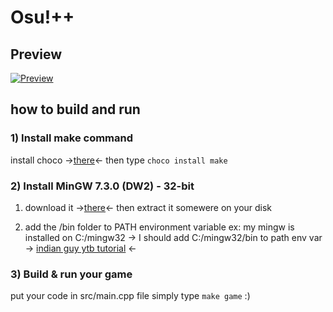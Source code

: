# Osu!++
## Preview

[![Preview](https://img.youtube.com/vi/mqm8GpgQXaM/0.jpg)](http://www.youtube.com/watch?v=mqm8GpgQXaM)

## how to build and run 
### 1) Install make command

install choco ->[there](https://chocolatey.org/install)<-
then type `choco install make`

### 2) Install MinGW 7.3.0 (DW2) - 32-bit

1. download it ->[there](https://www.sfml-dev.org/files/SFML-2.5.1-windows-gcc-7.3.0-mingw-32-bit.zip)<-
   then extract it somewere on your disk

2. add the /bin folder to PATH environment variable
   ex: my mingw is installed on C:/mingw32
   -> I should add C:/mingw32/bin to path env var
   -> [indian guy ytb tutorial](https://youtu.be/guM4XS43m4I?t=320) <-

### 3) Build & run your game

put your code in src/main.cpp file
simply type `make game` :)